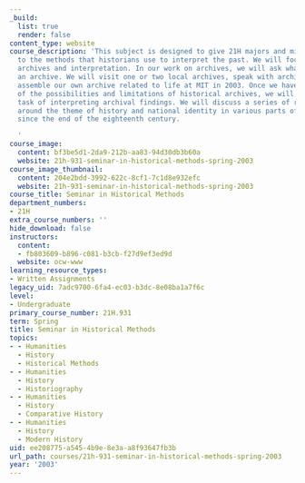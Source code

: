 ```yaml
---
_build:
  list: true
  render: false
content_type: website
course_description: 'This subject is designed to give 21H majors and minors an introduction
  to the methods that historians use to interpret the past. We will focus on two areas:
  archives and interpretation. In our work on archives, we will ask what constitutes
  an archive. We will visit one or two local archives, speak with archivists, and
  assemble our own archive related to life at MIT in 2003. Once we have a better understanding
  of the possibilities and limitations of historical archives, we will turn to the
  task of interpreting archival findings. We will discuss a series of readings organized
  around the theme of history and national identity in various parts of the world
  since the end of the eighteenth century.

  '
course_image:
  content: bf3be5d1-2da9-212b-aa83-94d30db3b60a
  website: 21h-931-seminar-in-historical-methods-spring-2003
course_image_thumbnail:
  content: 204e2bdd-3992-622c-8cf1-7c1d8e932efc
  website: 21h-931-seminar-in-historical-methods-spring-2003
course_title: Seminar in Historical Methods
department_numbers:
- 21H
extra_course_numbers: ''
hide_download: false
instructors:
  content:
  - fb803609-b896-c081-b3cb-f27d9ef3ed9d
  website: ocw-www
learning_resource_types:
- Written Assignments
legacy_uid: 7adc9700-6fa4-ec03-b3dc-8e08ba1a7f6c
level:
- Undergraduate
primary_course_number: 21H.931
term: Spring
title: Seminar in Historical Methods
topics:
- - Humanities
  - History
  - Historical Methods
- - Humanities
  - History
  - Historiography
- - Humanities
  - History
  - Comparative History
- - Humanities
  - History
  - Modern History
uid: ee208775-a545-4b9e-8e3a-a8f93647fb3b
url_path: courses/21h-931-seminar-in-historical-methods-spring-2003
year: '2003'
---
```


